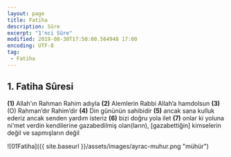 ```yaml
---
layout: page
title: Fatiha
description: Sûre
excerpt: "1'nci Sûre"
modified: 2019-08-30T17:50:00.564948 17:00
encoding: UTF-8
tag: 
 - Fatiha
---
```


## 1. Fatiha Sûresi

**(1)** Allah'ın Rahman Rahim adıyla
**(2)** Alemlerin Rabbi Allah’a hamdolsun
**(3)** (O) Rahman’dır Rahim’dir
**(4)** Din gününün sahibidir
**(5)** ancak sana kulluk ederiz ancak senden yardım isteriz
**(6)** bizi doğru yola ilet
**(7)** onlar ki yoluna ni'met verdin kendilerine gazabedilmiş olan(ların), [gazabettiğin] kimselerin değil ve sapmışların değil

![01Fatiha]({{ site.baseurl }}/assets/images/ayrac-muhur.png "mühür")
